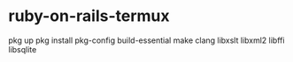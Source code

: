# ruby-on-rails-termux

pkg up
pkg install pkg-config build-essential make clang libxslt libxml2 libffi libsqlite
